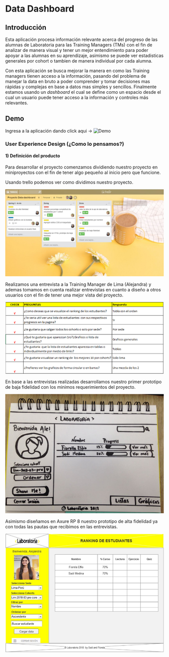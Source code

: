 # Data Dashboard

## Introducción

Esta aplicación procesa información relevante acerca del progreso de las alumnas de Laboratoria para las Training Managers (TMs) con el fin de analizar de manera visual y tener un mejor entendimiento para poder apoyar a las alumnas en su aprendizaje, asimismo se puede ver estadisticas generales por cohort o tambien de manera individual por cada alumna.

Con esta aplicación se busca mejorar la manera en como las Training managers tienen acceso a la información, pasando del problema de manejar la data en bruto a poder comprender y tomar decisiones mas rápidas y complejas en base a datos mas simples y sencillos.
Finalmente estamos usando un _dashboard_ el cual se define como un espacio desde el cual un usuario puede tener acceso a la
información y controles más relevantes.

## Demo

Ingresa a la aplicación dando click aqui ->
![Demo](img/demo-datadashboard.gif)

### User Experience Design (¿Como lo pensamos?)

#### 1) Definición del producto

Para desarrollar el proyecto comenzamos dividiendo nuestro proyecto en miniproyectos con el fin de tener algo pequeño al inicio pero que funcione.

Usando trello podemos ver como dividimos nuestro proyecto.

![Sin titulo](img/trello.jpg)

Realizamos una entrevista a la Training Manager de Lima (Alejandra) y ademas tomamos en cuenta realizar entrevistas en cuanto a diseño a otros usuarios con el fin de tener una mejor vista del proyecto.

![Sin titulo](img/entrevista-ale.jpg)

En base a las entrevistas realizadas desarrollamos nuestro primer prototipo de baja fidelidad con los minimos requerimientos del proyecto.

![Sin titulo](img/baja-fidelidad.jpg)

Asimismo diseñamos en Axure RP 8 nuestro prototipo de alta fidelidad ya con todas las pautas que recibimos en las entrevistas.

![Sin titulo](img/alta-fidelidad.jpg)
